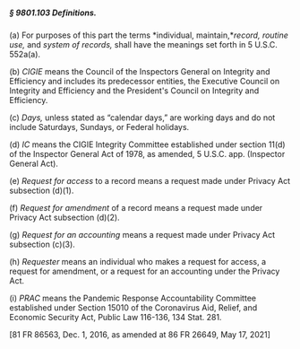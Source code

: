 ##### § 9801.103 Definitions. #####

(a) For purposes of this part the terms *individual, maintain,**record, routine use,* and *system of records,* shall have the meanings set forth in 5 U.S.C. 552a(a).

(b) *CIGIE* means the Council of the Inspectors General on Integrity and Efficiency and includes its predecessor entities, the Executive Council on Integrity and Efficiency and the President's Council on Integrity and Efficiency.

(c) *Days,* unless stated as “calendar days,” are working days and do not include Saturdays, Sundays, or Federal holidays.

(d) *IC* means the CIGIE Integrity Committee established under section 11(d) of the Inspector General Act of 1978, as amended, 5 U.S.C. app. (Inspector General Act).

(e) *Request for access* to a record means a request made under Privacy Act subsection (d)(1).

(f) *Request for amendment* of a record means a request made under Privacy Act subsection (d)(2).

(g) *Request for an accounting* means a request made under Privacy Act subsection (c)(3).

(h) *Requester* means an individual who makes a request for access, a request for amendment, or a request for an accounting under the Privacy Act.

(i) *PRAC* means the Pandemic Response Accountability Committee established under Section 15010 of the Coronavirus Aid, Relief, and Economic Security Act, Public Law 116-136, 134 Stat. 281.

[81 FR 86563, Dec. 1, 2016, as amended at 86 FR 26649, May 17, 2021]